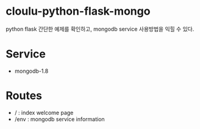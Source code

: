 cloulu-python-flask-mongo
=========================

python flask 간단한 예제를 확인하고, mongodb service 사용방법을 익힐 수 있다.

Service
=======

- mongodb-1.8

Routes
=======

- / : index welcome page
- /env : mongodb service information
